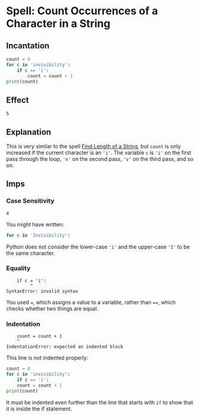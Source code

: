 # Spell: Count Occurrences of a Character in a String

## Incantation

```python
count = 0
for c in 'invisibility':
    if c == 'i':
        count = count + 1
print(count)
```

## Effect

```
5
```

## Explanation

This is very similar to the spell [Find Length of a String](find_length_of_a_string.md), but `count` is only increased
if the current character is an `'i'`. The variable `c` is `'i'` on the first pass through the loop, `'n'` on the second
pass, `'v'` on the third pass, and so on.

## Imps

### Case Sensitivity

```
4
```

You might have written:

```python
for c in 'Invisibility':
```

Python does not consider the lower-case `'i'` and the upper-case `'I'` to be the same character.

### Equality

```
    if c = 'i':
         ^
SyntaxError: invalid syntax
```

You used `=`, which assigns a value to a variable, rather than `==`, which checks whether two things are equal.

### Indentation

```
    count = count + 1
    ^
IndentationError: expected an indented block
```

This line is not indented properly:

```python
count = 0
for c in 'invisibility':
    if c == 'i':
    count = count + 1
print(count)
```

It must be indented even further than the line that starts with `if` to show that
it is inside the if statement.